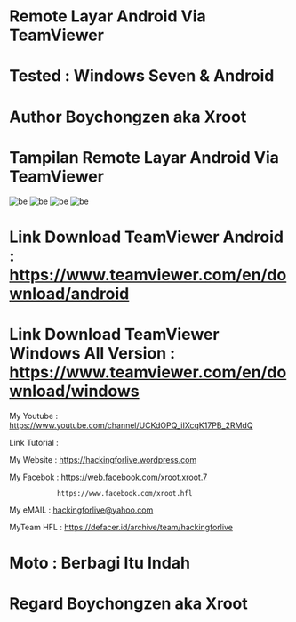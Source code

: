 # Remote Layar Android Via TeamViewer

# Tested : Windows Seven & Android

# Author Boychongzen aka Xroot


# Tampilan Remote Layar Android Via TeamViewer
![be](https://raw.githubusercontent.com/boychongzen18/Remote-Android-Via-TeamViewer/master/android.jpg)
![be](https://raw.githubusercontent.com/boychongzen18/Remote-Android-Via-TeamViewer/master/android1.jpg)
![be](https://raw.githubusercontent.com/boychongzen18/Remote-Android-Via-TeamViewer/master/laptop.jpg)
![be](https://raw.githubusercontent.com/boychongzen18/Remote-Android-Via-TeamViewer/master/laptop1.jpg)

# Link Download TeamViewer Android : https://www.teamviewer.com/en/download/android

# Link Download TeamViewer Windows All Version : https://www.teamviewer.com/en/download/windows


My Youtube    : https://www.youtube.com/channel/UCKdOPQ_iIXcqK17PB_2RMdQ

Link Tutorial : 

My Website    : https://hackingforlive.wordpress.com

My Facebok    : https://web.facebook.com/xroot.xroot.7

                https://www.facebook.com/xroot.hfl

My eMAIL      : hackingforlive@yahoo.com

MyTeam HFL    : https://defacer.id/archive/team/hackingforlive

# Moto : Berbagi Itu Indah

# Regard Boychongzen aka Xroot
